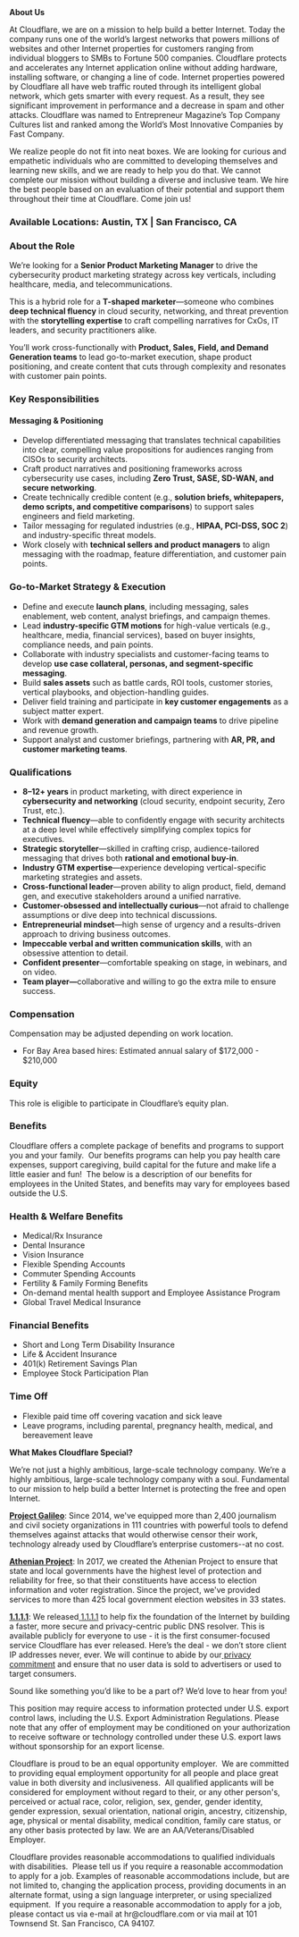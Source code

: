 <div class="content-intro">
	<div><strong>About Us</strong></div>
	<div>
		<p>At Cloudflare, we are on a mission to help build a better Internet. Today the company runs one of the world’s largest networks that powers millions of websites and other Internet properties for customers ranging from individual bloggers to SMBs to Fortune 500 companies. Cloudflare protects and accelerates any Internet application online without adding hardware, installing software, or changing a line of code. Internet properties powered by Cloudflare all have web traffic routed through its intelligent global network, which gets smarter with every request. As a result, they see significant improvement in performance and a decrease in spam and other attacks. Cloudflare was named to Entrepreneur Magazine’s Top Company Cultures list and ranked among the World’s Most Innovative Companies by Fast Company.&nbsp;</p>
		<p><span style="font-weight: 400;">We realize people do not fit into neat boxes. We are looking for curious and empathetic individuals who are committed to developing themselves and learning new skills, and we are ready to help you do that. We cannot complete our mission without building a diverse and inclusive team. We hire the best people based on an evaluation of their potential and support them throughout their time at Cloudflare. Come join us!&nbsp;</span></p>
	</div>
</div>
<h3><strong>Available Locations: Austin, TX | San Francisco, CA&nbsp;</strong></h3>
<h3><strong>About the Role</strong></h3>
<p>We’re looking for a <strong>Senior Product Marketing Manager</strong> to drive the cybersecurity product marketing strategy across key verticals, including healthcare, media, and telecommunications.</p>
<p>This is a hybrid role for a <strong>T-shaped marketer</strong>—someone who combines <strong>deep technical fluency</strong> in cloud security, networking, and threat prevention with the <strong>storytelling expertise</strong> to craft compelling narratives for CxOs, IT leaders, and security practitioners alike.</p>
<p>You’ll work cross-functionally with <strong>Product, Sales, Field, and Demand Generation teams</strong> to lead go-to-market execution, shape product positioning, and create content that cuts through complexity and resonates with customer pain points.</p>
<h3><strong>Key Responsibilities</strong></h3>
<h4><strong>Messaging &amp; Positioning</strong></h4>
<ul>
	<li>Develop differentiated messaging that translates technical capabilities into clear, compelling value propositions for audiences ranging from CISOs to security architects.</li>
	<li>Craft product narratives and positioning frameworks across cybersecurity use cases, including <strong>Zero Trust, SASE, SD-WAN, and secure networking</strong>.</li>
	<li>Create technically credible content (e.g., <strong>solution briefs, whitepapers, demo scripts, and competitive comparisons</strong>) to support sales engineers and field marketing.</li>
	<li>Tailor messaging for regulated industries (e.g., <strong>HIPAA, PCI-DSS, SOC 2</strong>) and industry-specific threat models.</li>
	<li>Work closely with <strong>technical sellers and product managers</strong> to align messaging with the roadmap, feature differentiation, and customer pain points.</li>
</ul>
<h3><strong>Go-to-Market Strategy &amp; Execution</strong></h3>
<ul>
	<li>Define and execute <strong>launch plans</strong>, including messaging, sales enablement, web content, analyst briefings, and campaign themes.</li>
	<li>Lead <strong>industry-specific GTM motions</strong> for high-value verticals (e.g., healthcare, media, financial services), based on buyer insights, compliance needs, and pain points.</li>
	<li>Collaborate with industry specialists and customer-facing teams to develop <strong>use case collateral, personas, and segment-specific messaging</strong>.</li>
	<li>Build <strong>sales assets</strong> such as battle cards, ROI tools, customer stories, vertical playbooks, and objection-handling guides.</li>
	<li>Deliver field training and participate in <strong>key customer engagements</strong> as a subject matter expert.</li>
	<li>Work with <strong>demand generation and campaign teams</strong> to drive pipeline and revenue growth.</li>
	<li>Support analyst and customer briefings, partnering with <strong>AR, PR, and customer marketing teams</strong>.</li>
</ul>
<h3><strong>Qualifications</strong></h3>
<ul>
	<li><strong>8–12+ years</strong> in product marketing, with direct experience in <strong>cybersecurity and networking</strong> (cloud security, endpoint security, Zero Trust, etc.).</li>
	<li><strong>Technical fluency</strong>—able to confidently engage with security architects at a deep level while effectively simplifying complex topics for executives.</li>
	<li><strong>Strategic storyteller</strong>—skilled in crafting crisp, audience-tailored messaging that drives both <strong>rational and emotional buy-in</strong>.</li>
	<li><strong>Industry GTM expertise</strong>—experience developing vertical-specific marketing strategies and assets.</li>
	<li><strong>Cross-functional leader</strong>—proven ability to align product, field, demand gen, and executive stakeholders around a unified narrative.</li>
	<li><strong>Customer-obsessed and intellectually curious</strong>—not afraid to challenge assumptions or dive deep into technical discussions.</li>
	<li><strong>Entrepreneurial mindset</strong>—high sense of urgency and a results-driven approach to driving business outcomes.</li>
	<li><strong>Impeccable verbal and written communication skills</strong>, with an obsessive attention to detail.</li>
	<li><strong>Confident presenter</strong>—comfortable speaking on stage, in webinars, and on video.</li>
	<li><strong>Team player—</strong>collaborative and willing to go the extra mile to ensure success.</li>
</ul>
<h3><strong>Compensation</strong></h3>
<p>Compensation may be adjusted depending on work location.</p>
<ul>
	<li><span data-sheets-root="1">For Bay Area based hires: Estimated annual salary of $172,000 - $210,000</span></li>
</ul>
<h3><strong>Equity</strong></h3>
<p>This role is eligible to participate in Cloudflare’s equity plan.</p>
<h3><strong>Benefits</strong></h3>
<p>Cloudflare offers a complete package of benefits and programs to support you and your family.&nbsp; Our benefits programs can help you pay health care expenses, support caregiving, build capital for the future and make life a little easier and fun!&nbsp; The below is a description of our benefits for employees in the United States, and benefits may vary for employees based outside the U.S.</p>
<h3><strong>Health &amp; Welfare Benefits</strong></h3>
<ul>
	<li>Medical/Rx Insurance</li>
	<li>Dental Insurance</li>
	<li>Vision Insurance</li>
	<li>Flexible Spending Accounts</li>
	<li>Commuter Spending Accounts</li>
	<li>Fertility &amp; Family Forming Benefits</li>
	<li>On-demand mental health support and Employee Assistance Program</li>
	<li>Global Travel Medical Insurance</li>
</ul>
<h3><strong>Financial Benefits</strong></h3>
<ul>
	<li>Short and Long Term Disability Insurance</li>
	<li>Life &amp; Accident Insurance</li>
	<li>401(k) Retirement Savings Plan</li>
	<li>Employee Stock Participation Plan</li>
</ul>
<h3><strong>Time Off</strong></h3>
<ul>
	<li>Flexible paid time off covering vacation and sick leave</li>
	<li>Leave programs, including parental, pregnancy health, medical, and bereavement leave</li>
</ul>
<div class="content-conclusion">
	<p><strong>What Makes Cloudflare Special?</strong></p>
	<p><span style="font-weight: 400;">We’re not just a highly ambitious, large-scale technology company. We’re a highly ambitious, large-scale technology company with a soul. Fundamental to our mission to help build a better Internet is protecting the free and open Internet.</span></p>
	<p><a href="https://blog.cloudflare.com/protecting-free-expression-online/"><strong>Project Galileo</strong></a><span style="font-weight: 400;">: Since 2014, we've equipped more than 2,400 journalism and civil society organizations in 111 countries with powerful tools to defend themselves against attacks that would otherwise censor their work, technology already used by Cloudflare’s enterprise customers--at no cost.</span></p>
	<p><strong><a href="https://www.cloudflare.com/athenian/">Athenian Project</a></strong><span style="font-weight: 400;">: In 2017, we created the Athenian Project to ensure that state and local governments have the highest level of protection and reliability for free, so that their constituents have access to election information and voter registration. Since the project, we've provided services to more than 425 local government election websites in 33 states.</span></p>
	<p><a href="https://1.1.1.1/"><strong>1.1.1.1</strong></a><span style="font-weight: 400;">: We released</span><a href="https://1.1.1.1/"> <span style="font-weight: 400;">1.1.1.1</span></a><span style="font-weight: 400;"> to help fix the foundation of the Internet by building a faster, more secure and privacy-centric public DNS resolver. This is available publicly for everyone to use - it is the first consumer-focused service Cloudflare has ever released. Here’s the deal - we don’t store client IP addresses never, ever. We will continue to abide by our</span><a href="https://developers.cloudflare.com/1.1.1.1/privacy/public-dns-resolver"> privacy commitment</a><span style="font-weight: 400;"> and ensure that no user data is sold to advertisers or used to target consumers.</span></p>
	<p><span style="font-weight: 400;">Sound like something you’d like to be a part of? We’d love to hear from you!</span></p>
	<p><span style="font-weight: 400;">This position may require access to information protected under U.S. export control laws, including the U.S. Export Administration Regulations. Please note that any offer of employment may be conditioned on your authorization to receive software or technology controlled under these U.S. export laws without sponsorship for an export license.</span></p>
	<p><span style="font-weight: 400;">Cloudflare is proud to be an equal opportunity employer. &nbsp;We are committed to providing equal employment opportunity for all people and place great value in both diversity and inclusiveness. &nbsp;All qualified applicants will be considered for employment without regard to their, or any other person's, perceived or actual</span> <span style="font-weight: 400;">race, color, religion, sex, gender, gender identity, gender expression, sexual orientation, national origin, ancestry, citizenship, age, physical or mental disability, medical condition, family care status, or any other basis protected by law. </span><span style="font-weight: 400;">We are an AA/Veterans/Disabled Employer.</span></p>
	<p><span style="font-weight: 400;">Cloudflare provides reasonable accommodations to qualified individuals with disabilities. &nbsp;Please tell us if you require a reasonable accommodation to apply for a job. Examples of reasonable accommodations include, but are not limited to, changing the application process, providing documents in an alternate format, using a sign language interpreter, or using specialized equipment. &nbsp;If you require a reasonable accommodation to apply for a job, please contact us via e-mail at </span><span style="font-weight: 400;">hr@cloudflare.com</span><span style="font-weight: 400;"> or via mail at 101 Townsend St. San Francisco, CA 94107.</span></p>
</div>